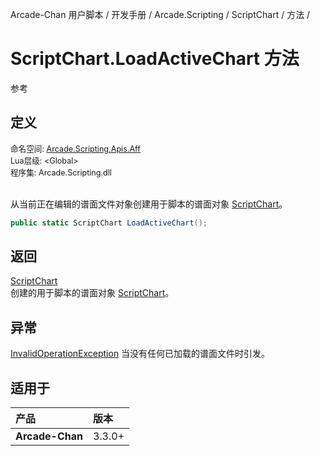 Arcade-Chan 用户脚本 / 开发手册 / Arcade.Scripting / ScriptChart / 方法 /
# ScriptChart.LoadActiveChart 方法
参考

## 定义
<div style="font-size: 90%;">
命名空间: <a href="README.md">Arcade.Scripting.Apis.Aff</a><br />
Lua层级: &lt;Global&gt;<br />
程序集: Arcade.Scripting.dll
</div><br />

从当前正在编辑的谱面文件对象创建用于脚本的谱面对象 [ScriptChart](ScriptChart.md)。

```csharp
public static ScriptChart LoadActiveChart();
```

## 返回
[ScriptChart](ScriptChart.md)  
  创建的用于脚本的谱面对象 [ScriptChart](ScriptChart.md)。

## 异常
[InvalidOperationException](https://docs.microsoft.com/zh-cn/dotnet/api/system.invalidoperationexception)
  当没有任何已加载的谱面文件时引发。

## 适用于
| 产品 | 版本 |
|:----|:----|
| **Arcade-Chan** | 3.3.0+ |